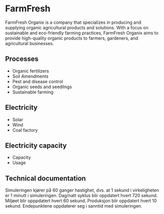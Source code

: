 # FarmFresh

FarmFresh Organix is a company that specializes in producing and supplying organic agricultural products and solutions. With a focus on sustainable and eco-friendly farming practices, FarmFresh Organix aims to provide high-quality organic products to farmers, gardeners, and agricultural businesses.

## Processes
-	Organic fertilizers
-	Soil Amendments
-	Pest and disease control	
-	Organic seeds and seedlings
-	Sustainable farming 

## Electricity
- Solar
- Wind
- Coal factory

## Electricity capacity
- Capacity
- Usage

## Technical documentation
Simuleringen kjører på 60 ganger hastighet, dvs. at 1 sekund i virkeligheten er 1 minutt i simuleringen.
Dag/natt syklus blir oppdatert hvert 720 sekund.
Miljøet blir opppdatert hvert 60 sekund.
Produksjon blir oppdatert hvert 10 sekund.
Endepunktene oppdaterer seg i sanntid med simuleringen.